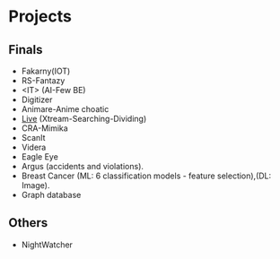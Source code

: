 # Projects

## Finals
* Fakarny(IOT)
* RS-Fantazy
* <IT\> (AI-Few BE)
* Digitizer
* Animare-Anime choatic
* [Live](https://www.facebook.com/story.php?story_fbid=pfbid02B36jSbZf6W5ak8wWh8oXq4boU6WstHvTpPDB6PmJXeWmM3Z2jb719vezyjkBLe7Kl&id=100000733070452)
  (Xtream-Searching-Dividing)
* CRA-Mimika
* ScanIt
* Videra
* Eagle Eye
* Argus (accidents and violations).
* Breast Cancer (ML: 6 classification models - feature selection),(DL: Image).
* Graph database

## Others
* NightWatcher
